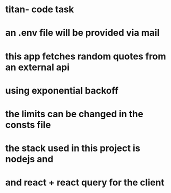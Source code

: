 # titan- code task
# an .env file will be provided via mail 

# this app fetches random quotes from an external api
# using exponential backoff 
# the limits can be changed in the consts file
# the stack used in this project is nodejs and
# and react + react query for the client

